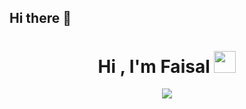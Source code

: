## Hi there 👋

<h1 align="center"><b>Hi , I'm Faisal </b><img src="https://media.giphy.com/media/hvRJCLFzcasrR4ia7z/giphy.gif" width="35"></h1>
<!--  -->
<p align="center">
  <a><img src="https://readme-typing-svg.herokuapp.com?font=Time+New+Roman&color=green&size=50&center=true&vCenter=true&width=600&height=100&lines=Pemuda+NU..&hearts;++;Pecinta+Nabi;Dan+Para+Ulama;Ahlussunnah+Wal+Jama'ah..<3"></a>
</p>

